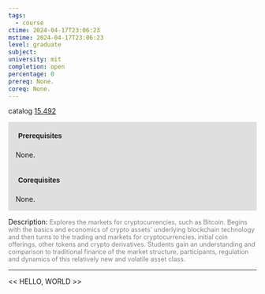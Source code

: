 ```yaml
---
tags:
  - course
ctime: 2024-04-17T23:06:23
mstime: 2024-04-17T23:06:23
level: graduate
subject: 
university: mit
completion: open
percentage: 0
prereq: None.
coreq: None.
---
```


catalog [15.492](http://student.mit.edu/catalog/m15b.html#15.492)

<span style="display: block; padding: 15px; background-color: rgb(100, 100, 100, 0.2);"><font id="m_prereq1180_0" style="display: block; font-family: Arial, sans-serif; font-weight: bold; padding: 5px">Prerequisites</font><br><span id="prereq1180_0">None.</span></span>
<span style="display: block; padding: 15px; background-color: rgb(100, 100, 100, 0.2);"><font id="m_coreq1180_0" style="display: block; font-family: Arial, sans-serif; font-weight: bold; padding: 5px">Corequisites</font><br><span id="coreq1180_0">None.</span></span>

<font style="">Description:</font>
<font style="color: grey; font-size: 0.8rem;">Explores the markets for cryptocurrencies, such as Bitcoin. Begins with the basics and economics of crypto assets' underlying blockchain technology and then turns to the trading and markets for cryptocurrencies, initial coin offerings, other tokens and crypto derivatives. Students gain an understanding and comparison to traditional finance of the market structure, participants, regulation and dynamics of this relatively new and volatile asset class.</font>



---

<< HELLO, WORLD >>
